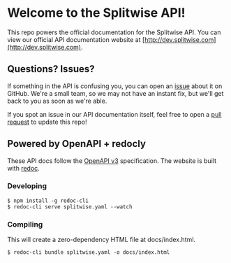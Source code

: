 # Welcome to the Splitwise API!

This repo powers the official documentation for the Splitwise API. You can view our official API documentation website at [http://dev.splitwise.com](http://dev.splitwise.com).

## Questions? Issues?

If something in the API is confusing you, you can open an [issue](https://github.com/splitwise/api-docs/issues) about it on GitHub. We're a small team, so we may not have an instant fix, but we'll get back to you as soon as we're able.

If you spot an issue in our API documentation itself, feel free to open a [pull request](https://github.com/splitwise/api-docs/pulls) to update this repo!

## Powered by OpenAPI + redocly

These API docs follow the [OpenAPI v3](https://swagger.io/specification/) specification. The website is built with [redoc](https://github.com/Redocly/redoc).

### Developing
```
$ npm install -g redoc-cli
$ redoc-cli serve splitwise.yaml --watch
```

### Compiling
This will create a zero-dependency HTML file at docs/index.html.

```
$ redoc-cli bundle splitwise.yaml -o docs/index.html
```
